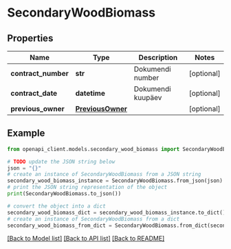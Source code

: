 # SecondaryWoodBiomass


## Properties

Name | Type | Description | Notes
------------ | ------------- | ------------- | -------------
**contract_number** | **str** | Dokumendi number | [optional] 
**contract_date** | **datetime** | Dokumendi kuupäev | [optional] 
**previous_owner** | [**PreviousOwner**](PreviousOwner.md) |  | [optional] 

## Example

```python
from openapi_client.models.secondary_wood_biomass import SecondaryWoodBiomass

# TODO update the JSON string below
json = "{}"
# create an instance of SecondaryWoodBiomass from a JSON string
secondary_wood_biomass_instance = SecondaryWoodBiomass.from_json(json)
# print the JSON string representation of the object
print(SecondaryWoodBiomass.to_json())

# convert the object into a dict
secondary_wood_biomass_dict = secondary_wood_biomass_instance.to_dict()
# create an instance of SecondaryWoodBiomass from a dict
secondary_wood_biomass_from_dict = SecondaryWoodBiomass.from_dict(secondary_wood_biomass_dict)
```
[[Back to Model list]](../README.md#documentation-for-models) [[Back to API list]](../README.md#documentation-for-api-endpoints) [[Back to README]](../README.md)


